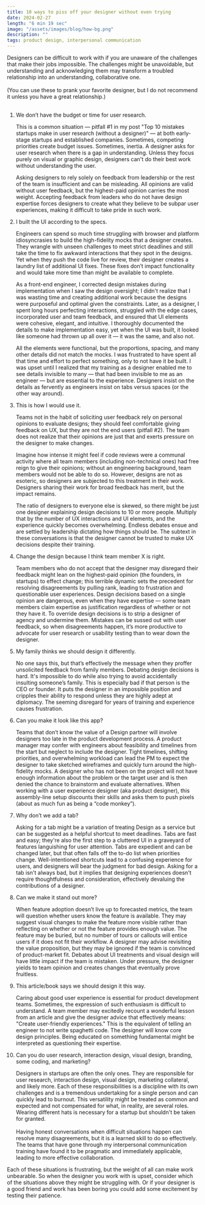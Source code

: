 ```yaml
---
title: 10 ways to piss off your designer without even trying
date: 2024-02-27
length: "6 min 19 sec"
image: "/assets/images/blog/how-bg.png"
description: ""
tags: product design, interpersonal communication
---
```


Designers can be difficult to work with if you are unaware of the challenges that make their jobs impossible. The challenges might be unavoidable, but understanding and acknowledging them may transform a troubled relationship into an understanding, collaborative one. 
<br/><br/>
(You can use these to prank your favorite designer, but I do not recommend it unless you have a great relationship.)
<br/><br/>

<ol>
  <li>
    <span class="fw-700">We don’t have the budget or time for user research.</span>
    <p>
    This is a common situation — pitfall #1 in my post "Top 10 mistakes startups make in user research (without a designer)" — at both early-stage startups and established companies. Sometimes, competing priorities create budget issues. Sometimes, inertia. A designer asks for user research when there is a gap in understanding. Unless they focus purely on visual or graphic design, designers can't do their best work without understanding the user. 
    </p>
    <p>
    Asking designers to rely solely on feedback from leadership or the rest of the team is insufficient and can be misleading. All opinions are valid without user feedback, but the highest-paid opinion carries the most weight. Accepting feedback from leaders who do not have design expertise forces designers to create what they believe to be subpar user experiences, making it difficult to take pride in such work. 
    </p>
  </li>
  <li>
    <span class="fw-700">I built the UI according to the specs.</span>
    <p>
    Engineers can spend so much time struggling with browser and platform idiosyncrasies to build the high-fidelity mocks that a designer creates. They wrangle with unseen challenges to meet strict deadlines and still take the time to fix awkward interactions that they spot in the designs. Yet when they push the code live for review, their designer creates a laundry list of additional UI fixes. These fixes don’t impact functionality and would take more time than might be available to complete.
    </p>
    <p>
    As a front-end engineer, I corrected design mistakes during implementation when I saw the design oversight; I didn't realize that I was wasting time and creating additional work because the designs were purposeful and optimal given the constraints. Later, as a designer, I spent long hours perfecting interactions, struggled with the edge cases, incorporated user and team feedback, and ensured that UI elements were cohesive, elegant, and intuitive. I thoroughly documented the details to make implementation easy, yet when the UI was built, it looked like someone had thrown up all over it — it was the same, and also not.
    </p>
    <p>
    All the elements were functional, but the proportions, spacing, and many other details did not match the mocks. I was frustrated to have spent all that time and effort to perfect something, only to not have it be built. I was upset until I realized that my training as a designer enabled me to see details invisible to many — that had been invisible to me as an engineer — but are essential to the experience. Designers insist on the details as fervently as engineers insist on tabs versus spaces (or the other way around). 
    </p>
  </li>
  <li>
    <span class="fw-700">This is how I would use it.</span>
    <p>
    Teams not in the habit of soliciting user feedback rely on personal opinions to evaluate designs; they should feel comfortable giving feedback on UX, but they are not the end users (pitfall #2). The team does not realize that their opinions are just that and exerts pressure on the designer to make changes. 
    </p>
    <p>
    Imagine how intense it might feel if code reviews were a communal activity where all team members (including non-technical ones) had free reign to give their opinions; without an engineering background, team members would not be able to do so. However, designs are not as esoteric, so designers are subjected to this treatment in their work. Designers sharing their work for broad feedback has merit, but the impact remains.
    </p>
    <p>
    The ratio of designers to everyone else is skewed, so there might be just one designer explaining design decisions to 10 or more people.  Multiply that by the number of UX interactions and UI elements, and the experience quickly becomes overwhelming. Endless debates ensue and are settled by leadership dictating how things should be. The subtext in these conversations is that the designer cannot be trusted to make UX decisions despite their training. 
    </p>
  </li>
  <li>
    <span class="fw-700">Change the design because I think team member X is right.</span>
    <p>
    Team members who do not accept that the designer may disregard their feedback might lean on the highest-paid opinion (the founders, in startups) to effect change; this terrible dynamic sets the precedent for resolving disagreements by pulling rank, leading to frustration and questionable user experiences. Design decisions based on a single opinion are dangerous, even when they have expertise — some team members claim expertise as justification regardless of whether or not they have it. To override design decisions is to strip a designer of agency and undermine them. Mistakes can be sussed out with user feedback, so when disagreements happen, it’s more productive to advocate for user research or usability testing than to wear down the designer.  
    </p>
  </li>
  <li>
    <span class="fw-700">My family thinks we should design it differently.</span>
    <p>
    No one says this, but that’s effectively the message when they proffer unsolicited feedback from family members. Debating design decisions is hard. It's impossible to do while also trying to avoid accidentally insulting someone’s family. This is especially bad if that person is the CEO or founder. It puts the designer in an impossible position and cripples their ability to respond unless they are highly adept at diplomacy. The seeming disregard for years of training and experience causes frustration. 
    </p>
  </li>
  <li>
    <span class="fw-700">Can you make it look like this app?</span>
    <p>
    Teams that don’t know the value of a Design partner will involve designers too late in the product development process. A product manager may confer with engineers about feasibility and timelines from the start but neglect to include the designer. Tight timelines, shifting priorities, and overwhelming workload can lead the PM to expect the designer to take sketched wireframes and quickly turn around the high-fidelity mocks. A designer who has not been on the project will not have enough information about the problem or the target user and is then denied the chance to brainstorm and evaluate alternatives. When working with a user experience designer (aka product designer), this assembly-line setup discounts their skills and asks them to push pixels (about as much fun as being a “code monkey”). 
    </p>
  </li>
  <li>
    <span class="fw-700">Why don’t we add a tab?</span>
    <p>
    Asking for a tab might be a variation of treating Design as a service but can be suggested as a helpful shortcut to meet deadlines. Tabs are fast and easy; they're also the first step to a cluttered UI in a graveyard of features languishing for user attention. Tabs are expedient and can be changed later, but that often falls off the to-do list when priorities change. Well-intentioned shortcuts lead to a confusing experience for users, and designers will bear the judgment for bad design. Asking for a tab isn't always bad, but it implies that designing experiences doesn't require thoughtfulness and consideration, effectively devaluing the contributions of a designer.
    </p>
  </li>
  <li>
    <span class="fw-700">Can we make it stand out more?</span>
    <p>
    When feature adoption doesn’t live up to forecasted metrics, the team will question whether users know the feature is available. They may suggest visual changes to make the feature more visible rather than reflecting on whether or not the feature provides enough value. The feature may be buried, but no number of tours or callouts will entice users if it does not fit their workflow. A designer may advise revisiting the value proposition, but they may be ignored if the team is convinced of product-market fit. Debates about UI treatments and visual design will have little impact if the team is mistaken. Under pressure, the designer yields to team opinion and creates changes that eventually prove fruitless. 
    </p>
  </li>
  <li>
    <span class="fw-700">This article/book says we should design it this way.</span>
    <p>
    Caring about good user experience is essential for product development teams. Sometimes, the expression of such enthusiasm is difficult to understand. A team member may excitedly recount a wonderful lesson from an article and give the designer advice that effectively means: "Create user-friendly experiences." This is the equivalent of telling an engineer to not write spaghetti code. The designer will know core design principles. Being educated on something fundamental might be interpreted as questioning their expertise.
    </p>
  </li>
  <li>
    <span class="fw-700">Can you do user research, interaction design, visual design, branding, some coding, and marketing?</span>
    <p>
    Designers in startups are often the only ones. They are responsible for user research, interaction design, visual design, marketing collateral, and likely more. Each of these responsibilities is a discipline with its own challenges and is a tremendous undertaking for a single person and can quickly lead to burnout. This versatility might be treated as common and expected and not compensated for what, in reality, are several roles. Wearing different hats is necessary for a startup but shouldn't be taken for granted.
    <br/><br/>
    Having honest conversations when difficult situations happen can resolve many disagreements, but it is a learned skill to do so effectively. The teams that have gone through my interpersonal communication training have found it to be pragmatic and immediately applicable, leading to more effective collaboration.
    </p>
  </li>
</ol>
<p>
Each of these situations is frustrating, but the weight of all can make work unbearable. So when the designer you work with is upset, consider which of the situations above they might be struggling with. Or if your designer is a good friend and work has been boring you could add some excitement by testing their patience.
</p>

